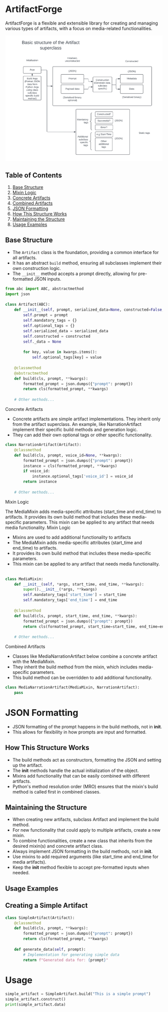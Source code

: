 # ArtifactForge

ArtifactForge is a flexible and extensible library for creating and managing various types of artifacts, with a focus on media-related functionalities.

![Basic structure of the Artifact superclass](artifact_structure.png)

## Table of Contents

1. [Base Structure](#base-structure)
2. [Mixin Logic](#mixin-logic)
3. [Concrete Artifacts](#concrete-artifacts)
4. [Combined Artifacts](#combined-artifacts)
5. [JSON Formatting](#json-formatting)
6. [How This Structure Works](#how-this-structure-works)
7. [Maintaining the Structure](#maintaining-the-structure)
8. [Usage Examples](#usage-examples)

## Base Structure

- The `Artifact` class is the foundation, providing a common interface for all artifacts.
- It has an abstract `build` method, ensuring all subclasses implement their own construction logic.
- The `__init__` method accepts a prompt directly, allowing for pre-formatted JSON inputs.

```python
from abc import ABC, abstractmethod
import json

class Artifact(ABC):
    def __init__(self, prompt, serialized_data=None, constructed=False, **kwargs):
        self.prompt = prompt
        self.mandatory_tags = {}
        self.optional_tags = {}
        self.serialized_data = serialized_data
        self.constructed = constructed
        self._data = None
        
        for key, value in kwargs.items():
            self.optional_tags[key] = value

    @classmethod
    @abstractmethod
    def build(cls, prompt, **kwargs):
        formatted_prompt = json.dumps({"prompt": prompt})
        return cls(formatted_prompt, **kwargs)

    # Other methods...

```

Concrete Artifacts

- Concrete artifacts are simple artifact implementations. They inherit only from the artifact superclass. An example, like NarrationArtifact implement their specific build methods and generation logic.
- They can add their own optional tags or other specific functionality.

```python
class NarrationArtifact(Artifact):
    @classmethod
    def build(cls, prompt, voice_id=None, **kwargs):
        formatted_prompt = json.dumps({"prompt": prompt})
        instance = cls(formatted_prompt, **kwargs)
        if voice_id:
            instance.optional_tags['voice_id'] = voice_id
        return instance

    # Other methods...
```

Mixin Logic

The MediaMixin adds media-specific attributes (start_time and end_time) to artifacts.
It provides its own build method that includes these media-specific parameters.
This mixin can be applied to any artifact that needs media functionality.
Mixin Logic

- Mixins are used to add additional functionality to artifacts
- The MediaMixin adds media-specific attributes (start_time and end_time) to artifacts.
- It provides its own build method that includes these media-specific parameters.
- This mixin can be applied to any artifact that needs media functionality.

```python

class MediaMixin:
    def __init__(self, *args, start_time, end_time, **kwargs):
        super().__init__(*args, **kwargs)
        self.mandatory_tags['start_time'] = start_time
        self.mandatory_tags['end_time'] = end_time

    @classmethod
    def build(cls, prompt, start_time, end_time, **kwargs):
        formatted_prompt = json.dumps({"prompt": prompt})
        return cls(formatted_prompt, start_time=start_time, end_time=end_time, **kwargs)

    # Other methods...

```

Combined Artifacts

- Classes like MediaNarrationArtifact below combine a concrete artifact with the MediaMixin.
- They inherit the build method from the mixin, which includes media-specific parameters.
- This build method can be overridden to add additional functionality.

```python
class MediaNarrationArtifact(MediaMixin, NarrationArtifact):
    pass
```

# JSON Formatting 
- JSON formatting of the prompt happens in the build methods, not in __init__.
- This allows for flexibility in how prompts are input and formatted.

## How This Structure Works

- The build methods act as constructors, formatting the JSON and setting up the artifact.
- The __init__ methods handle the actual initialization of the object.
- Mixins add functionality that can be easily combined with different artifacts.
- Python's method resolution order (MRO) ensures that the mixin's build method is called first in combined classes.

## Maintaining the Structure

- When creating new artifacts, subclass Artifact and implement the build method.
- For new functionality that could apply to multiple artifacts, create a new mixin.
- To combine functionalities, create a new class that inherits from the desired mixin(s) and concrete artifact class.
- Always implement JSON formatting in the build methods, not in __init__.
- Use mixins to add required arguments (like start_time and end_time for media artifacts).
- Keep the __init__ method flexible to accept pre-formatted inputs when needed.

## Usage Examples
## Creating a Simple Artifact
```python
class SimpleArtifact(Artifact):
    @classmethod
    def build(cls, prompt, **kwargs):
        formatted_prompt = json.dumps({"prompt": prompt})
        return cls(formatted_prompt, **kwargs)

    def generate_data(self, prompt):
        # Implementation for generating simple data
        return f"Generated data for: {prompt}"
```
# Usage

```python
simple_artifact = SimpleArtifact.build("This is a simple prompt")
simple_artifact.construct()
print(simple_artifact.data)
```